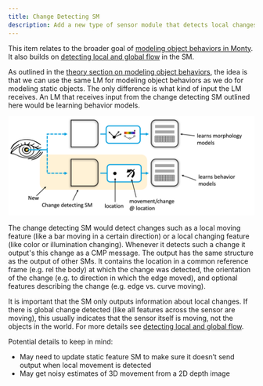 ```yaml
---
title: Change Detecting SM
description: Add a new type of sensor module that detects local changes and output's those as CMP messages.
---
```


This item relates to the broader goal of [modeling object behaviors in Monty](../../theory/recent-progress/object-behaviors.md#implementation-in-monty). It also builds on [detecting local and global flow](detect-local-and-global-flow.md) in the SM.

As outlined in the [theory section on modeling object behaviors](../../theory/recent-progress/object-behaviors.md), the idea is that we can use the same LM for modeling object behaviors as we do for modeling static objects. The only difference is what kind of input the LM receives. An LM that receives input from the change detecting SM outlined here would be learning behavior models.

![The introduction of the change detecting LM means that the LM that receives input from this new SM will learn behavior models.](../../figures/theory/monty_implementation_change_SM.png)

The change detecting SM would detect changes such as a local moving feature (like a bar moving in a certain direction) or a local changing feature (like color or illumination changing). Whenever it detects such a change it output's this change as a CMP message. The output has the same structure as the output of other SMs. It contains the location in a common reference frame (e.g. rel the body) at which the change was detected, the orientation of the change (e.g. to direction in which the edge moved), and optional features describing the change (e.g. edge vs. curve moving).

It is important that the SM only outputs information about local changes. If there is global change detected (like all features across the sensor are moving), this usually indicates that the sensor itself is moving, not the objects in the world. For more details see [detecting local and global flow](detect-local-and-global-flow.md).

Potential details to keep in mind:
- May need to update static feature SM to make sure it doesn’t send output when local movement is detected
- May get noisy estimates of 3D movement from a 2D depth image

